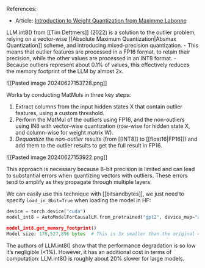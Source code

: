 References:
- Article: [Introduction to Weight Quantization from Maximme Labonne](https://towardsdatascience.com/introduction-to-weight-quantization-2494701b9c0c)


LLM.int8() from [[Tim Dettmers]] (2022) is a solution to the outlier problem, relying on a vector-wise [[Absolute Maximum Quantization|Absmax Quantization]] scheme, and introducing mixed-precision quantization.
	- This means that outlier features are processed in a FP16 format, to retain their precision, while the other values are processed in an INT8 format.
	- Because outliers represent about 0.1% of values, this effectively reduces the memory footprint of the LLM by almost 2x.

![[Pasted image 20240627153728.png]]

Works by conducting MatMuls in three key steps:
1. Extract columns from the input hidden states X that contain outlier features, using a custom threshold.
2. Perform the MatMul of the outliers using FP16, and the non-outliers using IN8 with vector-wise quantization (row-wise for hidden state X, and column-wise for weight matrix W).
3. *Dequantize* the *non-outlier* results (from [[INT8]] to [[float16|FP16]]) and add them to the outlier results to get the full result in FP16.

![[Pasted image 20240627153922.png]]

This approach is necessary because 8-bit precision is limited and can lead to substantial errors when quantizing vectors with outliers. These errors tend to amplify as they propagate through multiple layers.

We can easily use this technique with [[bitsandbytes]], we just need to specify `load_in_8bit=True` when loading the model in HF:
```python
device = torch.device("cuda")
model_int8 = AutoModelForCausalLM.from_pretrained("gpt2", device_map="auto, load_in_8bit=True))

model_int8.get_memory_footprint()
Model size: 176,527,896 bytes  # This is 3x smaller than the original 487MB
```


The authors of LLM.int8() show that the performance degradation is so low it’s negligible (<1%). However, it has an additional cost in terms of computation: LLM.int8() is roughly about 20% slower for large models.